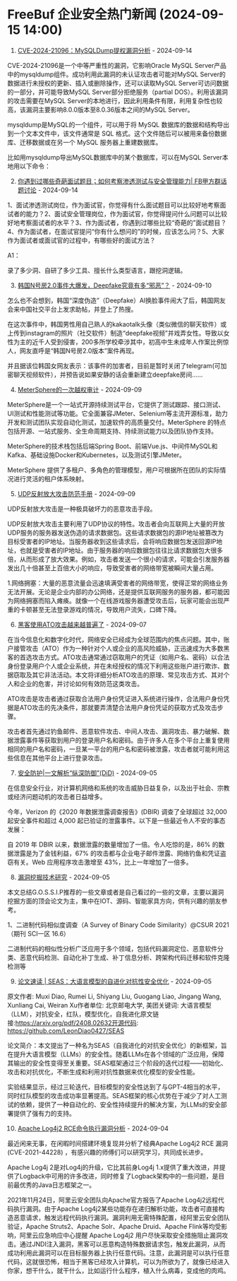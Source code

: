 # FreeBuf 企业安全热门新闻 (2024-09-15 14:00)

1. [CVE-2024-21096：MySQLDump提权漏洞分析](https://www.freebuf.com/vuls/411090.html) - 2024-09-14

CVE-2024-21096是一个中等严重性的漏洞，它影响Oracle MySQL Server产品中的mysqldump组件。成功利用此漏洞的未认证攻击者可能对MySQL Server的数据进行未授权的更新、插入或删除操作，还可以读取MySQL Server可访问数据的一部分，并可能导致MySQL Server部分拒绝服务（partial DOS）。利用该漏洞的攻击需要在MySQL Server的本地进行，因此利用条件有限，利用复杂性也较高，该漏洞主要影响8.0.0版本至8.0.36版本之间的MySQL Server。

mysqldump是MySQL的一个组件，可以用于将 MySQL 数据库的数据和结构导出到一个文本文件中，该文件通常是 SQL 格式。这个文件随后可以被用来备份数据库、迁移数据或在另一个 MySQL 服务器上重建数据库。

比如用mysqldump导出MySQL数据库中的某个数据库，可以在MySQL Server本地用以下命令：

2. [你遇到过哪些奇葩面试题目；如何考察渗透测试与安全管理能力| FB甲方群话题讨论](https://www.freebuf.com/articles/neopoints/411030.html) - 2024-09-14

1、面试渗透测试岗位，作为面试官，你觉得有什么面试题目可以比较好地考察面试者的能力？2、面试安全管理岗位，作为面试官，你觉得提问什么问题可以比较好地考察面试者的水平？3、作为面试者，你遇到过哪些比较“奇葩的”面试题目？4、作为面试者，在面试官提问“你有什么想问的”的时候，应该怎么问？5、大家作为面试者或面试官的过程中，有哪些好的面试方法？

A1：

录了多少洞、自研了多少工具、擅长什么类型语言，跟挖洞逻辑。

3. [韩国N号房2.0事件大爆发，Deepfake究竟有多“邪恶”？](https://www.freebuf.com/articles/neopoints/410664.html) - 2024-09-10

怎么也不会想到，韩国“深度伪造”（Deepfake）AI换脸事件闹大了后，韩国网友会来中国社交平台上发求助帖，并登上了热搜。

在这次事件中，韩国男性用自己熟人的kakaotalk头像（类似微信的聊天软件）或上传到instagram的照片（社交软件）制造“deepfake视频”并戏弄女性。导致以女性为主的近千人受到侵害，200多所学校牵涉其中，初高中生未成年人作案比例惊人，网友直呼是“韩国N号房2.0版本”案件再现。

并且据该位韩国女网友表示：该事件的加害者，目前是暂时关闭了telegram(可加密聊天视频软件），并预告说如果安静的话会重新建立deepfake房间......

4. [MeterSphere的一次越权审计](https://www.freebuf.com/vuls/410531.html) - 2024-09-09

MeterSphere是一个一站式开源持续测试平台，它提供了测试跟踪、接口测试、UI测试和性能测试等功能。它全面兼容JMeter、Selenium等主流开源标准，助力开发和测试团队实现自动化测试，加速软件的高质量交付。MeterSphere 的特点包括开源、一站式服务、全生命周期支持、持续测试能力以及团队协作支持。

MeterSphere的技术栈包括后端Spring Boot、前端Vue.js、中间件MySQL和Kafka、基础设施Docker和Kubernetes，以及测试引擎JMeter。

MeterSphere 提供了多租户、多角色的管理模型，用户可根据所在团队的实际情况进行灵活的租户体系映射。

5. [UDP反射放大攻击防范手册](https://www.freebuf.com/articles/network/410528.html) - 2024-09-09

UDP反射放大攻击是一种极具破坏力的恶意攻击手段。

UDP反射放大攻击主要利用了UDP协议的特性。攻击者会向互联网上大量的开放UDP服务的服务器发送伪造的请求数据包。这些请求数据包的源IP地址被篡改为目标受害者的IP地址。当服务器收到这些请求后，会将响应数据包发送回源IP地址，也就是受害者的IP地址。由于服务器的响应数据包往往比请求数据包大很多倍，从而形成了放大效果。例如，攻击者发送一个很小的请求，可能会引发服务器发出几十倍甚至上百倍大小的响应，导致受害者的网络带宽被瞬间大量占用。

1.网络拥塞：大量的恶意流量会迅速填满受害者的网络带宽，使得正常的网络业务无法开展。无论是企业内部的办公网络，还是提供互联网服务的服务器，都可能因为网络拥塞而陷入瘫痪。就像一个在线游戏服务器遭受攻击后，玩家可能会出现严重的卡顿甚至无法登录游戏的情况，导致用户流失，口碑下降。

6. [黑客使用ATO攻击越来越普遍了](https://www.freebuf.com/articles/neopoints/410493.html) - 2024-09-07

在当今信息化和数字化时代，网络安全已经成为全球范围内的焦点问题。其中，账户接管攻击（ATO）作为一种针对个人或企业的高风险威胁，正迅速成为大多数黑客的首选攻击方式。ATO攻击通常通过窃取用户的凭证（如用户名、密码）以合法身份登录用户个人或企业系统，并在未经授权的情况下利用这些账户进行欺诈、数据窃取及其它非法活动。本文将详细分析ATO攻击的原理、常见攻击方式、其对个人和企业的危害，并讨论如何有效防范这类攻击。

ATO攻击是攻击者通过获取合法用户身份凭证进入系统进行操作，合法用户身份凭据是ATO攻击的先决条件，那就要弄清楚合法用户身份凭证的获取方式及攻击步骤。

攻击者首先通过钓鱼邮件、恶意软件攻击、中间人攻击、漏洞攻击、暴力破解、数据泄露事件等获取到用户的登录用户名和密码。由于许多人在多个平台上重复使用相同的用户名和密码，一旦某一平台的用户名和密码被泄露，攻击者就可能利用这些信息在其他平台上进行登录攻击。

7. [安全防护|一文解析“纵深防御”(DiD)](https://www.freebuf.com/articles/es/410345.html) - 2024-09-05

在信息安全行业，对计算机网络和系统的攻击威胁日益复杂，以及出于社会、宗教或经济问题动机的攻击者日益增多。

今年，Verizon 的《2020 年数据泄露调查报告》(DBIR) 调查了全球超过 32,000 起安全事件和超过 4,000 起已验证的泄露事件。以下是一些最近令人不安的事态发展：

自 2019 年 DBIR 以来，数据泄露的数量增加了一倍。令人吃惊的是，86% 的数据泄露是为了金钱利益，67% 的攻击都与企业电子邮件泄露、网络钓鱼和凭证盗窃有关。Web 应用程序攻击激增至 43%，比上一年增加了一倍多。

8. [漏洞挖掘技术研究](https://www.freebuf.com/vuls/410262.html) - 2024-09-05

本文总结G.O.S.S.I.P推荐的一些文章或者是自己看过的一些的文章，主要以漏洞挖掘方面的顶会论文为主，集中在IOT、源码、智能家具方向，供有兴趣的朋友参考。

1、二进制代码相似度调查（A Survey of Binary Code Similarity）@CSUR 2021（期刊 SCI一区 16.6）

二进制代码的相似性分析广泛应用于多个领域，包括代码漏洞定位、恶意软件分类、恶意代码检测、自动化补丁生成、补丁信息分析、跨架构代码迁移和软件克隆检测等

9. [论文速读 | SEAS：大语言模型的自进化对抗性安全优化](https://www.freebuf.com/articles/network/410327.html) - 2024-09-05

原文作者: Muxi Diao, Rumei Li, Shiyang Liu, Guogang Liao, Jingang Wang, Xunliang Cai, Weiran Xu作者单位: 北京邮电大学, 美团关键词: 大语言模型（LLM），对抗安全，红队，模型优化，自我进化原文链接:https://arxiv.org/pdf/2408.02632开源代码: https://github.com/LeonDiao0427/SEAS

论文简介：本文提出了一种名为SEAS（自我进化的对抗安全优化）的新框架，旨在提升大语言模型（LLMs）的安全性。随着LLMs在各个领域的广泛应用，保障其输出的安全性变得至关重要。SEAS框架通过三个阶段的迭代过程——初始化、攻击和对抗优化，不断生成和利用对抗性数据来优化模型的安全性能。

实验结果显示，经过三轮迭代，目标模型的安全性达到了与GPT-4相当的水平，同时红队模型的攻击成功率显著提高。SEAS框架的核心优势在于减少了对人工测试的依赖，提供了一种自动化的、安全性持续提升的解决方案，为LLMs的安全部署提供了强有力的支持。

10. [Apache Log4j2 RCE命令执行漏洞分析](https://www.freebuf.com/vuls/410256.html) - 2024-09-04

最近闲来无事，在闲暇时间搭建环境复现并分析了经典Apache Log4j2 RCE 漏洞(CVE-2021-44228) ，有感兴趣的师傅们可以研究学习，共同成长进步。

Apache Log4j 2是对Log4j的升级，它比其前身Log4j 1.x提供了重大改进，并提供了Logback中可用的许多改进，同时修复了Logback架构中的一些问题，是目前最优秀的Java日志框架之一。

2021年11月24日，阿里云安全团队向Apache官方报告了Apache Log4j2远程代码执行漏洞。由于Apache Log4j2某些功能存在递归解析功能，攻击者可直接构造恶意请求，触发远程代码执行漏洞。漏洞利用无需特殊配置，经阿里云安全团队验证，Apache Struts2、Apache Solr、Apache Druid、Apache Flink等均受影响，阿里云应急响应中心提醒 Apache Log4j2 用户尽快采取安全措施阻止漏洞攻击。通过JNDI注入漏洞，黑客可以恶意构造特殊数据请求包，触发此漏洞，从而成功利用此漏洞可以在目标服务器上执行任意代码。注意，此漏洞是可以执行任意代码，这就很恐怖，相当于黑客已经攻入计算机，可以为所欲为了，就像已经进入你家，想干什么，就干什么，比如运行什么程序，植入什么病毒，变成他的肉鸡。

